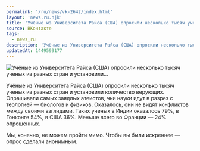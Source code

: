 ```yaml
---
permalink: '/ru/news/vk-2642/index.html'
layout: 'news.ru.njk'
title: 'Учёные из Университета Райса (США) опросили несколько тысяч ученых из разных стран и установили…'
source: ВКонтакте
tags:
  - news_ru
description: 'Учёные из Университета Райса (США) опросили несколько тысяч ученых из разных стран и установили…'
updatedAt: 1449599177
---
```

![Учёные из Университета Райса (США) опросили несколько тысяч ученых из разных стран и установили…](https://sun9-48.userapi.com/impf/c633625/v633625484/2d50/W9XqBx--q9c.jpg?size=960x440&quality=96&proxy=1&sign=fa4a6d88ecc7a5600b58083c5f49aef6&c_uniq_tag=nCS4A2fvLQVH3l0GPUfAAtJfsaRwYKpL_2fShpKLMVs&type=album)

Учёные из Университета Райса (США) опросили несколько тысяч ученых из разных стран и установили количество верующих.  Опрашивали самых заядлых атеистов, чьи науки идут в разрез с теологией — биологов и физиков. Оказалось, они не видят конфликтов между своими взглядами. Таких ученых в Индии оказалось 79%, в Гонконге 54%, в США 36%. Меньше всего во Франции —  24% опрошенных.

Мы, конечно, не можем пройти мимо. Чтобы вы были искреннее — опрос сделали анонимным.
